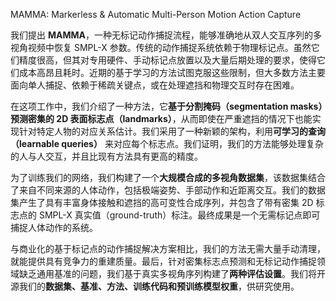 MAMMA: Markerless & Automatic Multi-Person Motion Action Capture


我们提出 **MAMMA**，一种无标记动作捕捉流程，能够准确地从双人交互序列的多视角视频中恢复 SMPL-X 参数。传统的动作捕捉系统依赖于物理标记点。虽然它们精度很高，但其对专用硬件、手动标记点放置以及大量后期处理的要求，使得它们成本高昂且耗时。近期的基于学习的方法试图克服这些限制，但大多数方法主要面向单人捕捉、依赖于稀疏关键点，或在处理遮挡和物理交互时存在困难。   

在这项工作中，我们介绍了一种方法，它**基于分割掩码（segmentation masks）预测密集的 2D 表面标志点（landmarks）**，从而即使在严重遮挡的情况下也能实现针对特定人物的对应关系估计。我们采用了一种新颖的架构，利用**可学习的查询（learnable queries）** 来对应每个标志点。我们证明，我们的方法能够处理复杂的人与人交互，并且比现有方法具有更高的精度。   

为了训练我们的网络，我们构建了一个**大规模合成的多视角数据集**，该数据集结合了来自不同来源的人体动作，包括极端姿势、手部动作和近距离交互。我们的数据集产生了具有丰富身体接触和遮挡的高可变性合成序列，并包含了带有密集 2D 标志点的 SMPL-X 真实值（ground-truth）标注。最终成果是一个无需标记点即可捕捉人体动作的系统。   

与商业化的基于标记点的动作捕捉解决方案相比，我们的方法无需大量手动清理，就能提供具有竞争力的重建质量。最后，针对密集标志点预测和无标记动作捕捉领域缺乏通用基准的问题，我们基于真实多视角序列构建了**两种评估设置**。我们将开源我们的**数据集、基准、方法、训练代码和预训练模型权重**，供研究使用。   